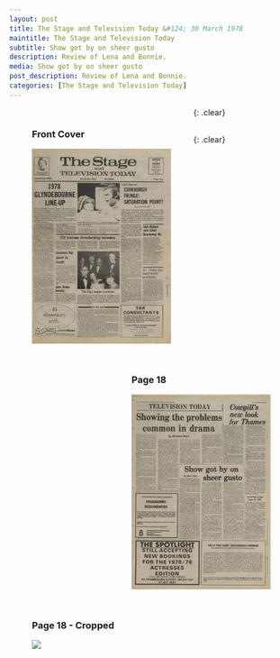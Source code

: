 ```yaml
---
layout: post
title: The Stage and Television Today &#124; 30 March 1978
maintitle: The Stage and Television Today
subtitle: Show got by on sheer gusto
description: Review of Lena and Bonnie.
media: Show got by on sheer gusto
post_description: Review of Lena and Bonnie.
categories: [The Stage and Television Today]
---
```


<figure class="fig1">
<figcaption>
<h3 id="front-cover">Front Cover</h3>
</figcaption>
<a href="/assets/images/the-stage-and-television-today/1978-03-30-the-stage-and-television-today-front-cover.png"><img src="/assets/images/the-stage-and-television-today/1978-03-30-the-stage-and-television-today-front-cover.png" class="full-width zoom-in"></a>
</figure>

<figure class="fig2">
<figcaption>
<h3 id="page-18">Page 18</h3>
</figcaption>
<a href="/assets/images/the-stage-and-television-today/1978-03-30-the-stage-and-television-today-page-18.png"><img src="/assets/images/the-stage-and-television-today/1978-03-30-the-stage-and-television-today-page-18.png" class="full-width zoom-in"></a>
</figure>

{: .clear}

<figure class="fig1">
<figcaption>
<h3 id="page-18-cropped">Page 18 - Cropped</h3>
</figcaption>
<a href="/assets/images/the-stage-and-television-today/1978-03-30-the-stage-and-television-today-page-18-cropped.png"><img src="/assets/images/the-stage-and-television-today/1978-03-30-the-stage-and-television-today-page-18-cropped.png" class="full-width zoom-in"></a>
</figure>

<br />{: .clear}

<style>
.fig1 {float:left; width:49%;}

.fig2 {float:right; width:49%;}

figcaption {float:left; width:100%;}

@media only screen and (max-width: 700px) {
.fig1, .fig2 {float:left; width:100%;}
figcaption {float:left; width:100%; margin-bottom: 10px;}
}
</style>

